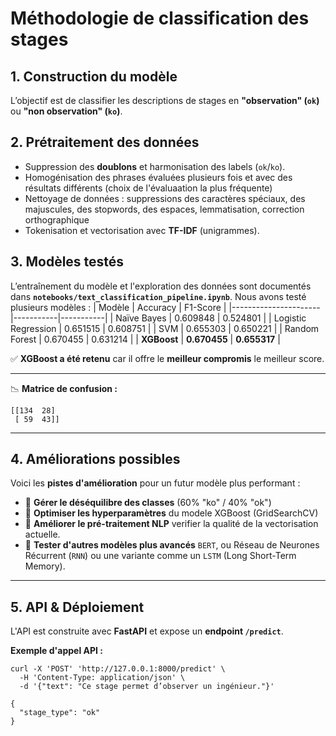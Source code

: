 # Méthodologie de classification des stages


## 1. Construction du modèle
L’objectif est de classifier les descriptions de stages en **"observation" (`ok`)** ou **"non observation" (`ko`)**.

## 2. Prétraitement des données
- Suppression des **doublons** et harmonisation des labels (`ok`/`ko`).
- Homogénisation des phrases évaluées plusieurs fois et avec des résultats différents (choix de l'évaluaation la plus fréquente)
- Nettoyage de données : suppressions des caractères spéciaux, des majuscules, des stopwords, des espaces, lemmatisation, correction orthographique
- Tokenisation et vectorisation avec **TF-IDF** (unigrammes).

## 3. Modèles testés
L’entraînement du modèle et l'exploration des données sont documentés dans **`notebooks/text_classification_pipeline.ipynb`**.
Nous avons testé plusieurs modèles :
| Modèle               | Accuracy  | F1-Score  |
|----------------------|-----------|-----------|
| Naïve Bayes         | 0.609848  | 0.524801  |
| Logistic Regression | 0.651515  | 0.608751  |
| SVM                 | 0.655303  | 0.650221  |
| Random Forest       | 0.670455  | 0.631214  |
| **XGBoost**            | **0.670455**  | **0.655317**  |

✅ **XGBoost a été retenu** car il offre le **meilleur compromis** le meilleur score.

---

📉 **Matrice de confusion :**

```
[[134  28]
 [ 59  43]]
```

---

## 4. Améliorations possibles
Voici les **pistes d'amélioration** pour un futur modèle plus performant :

- 📌 **Gérer le déséquilibre des classes** (60% "ko" / 40% "ok")
- 📌 **Optimiser les hyperparamètres** du modele XGBoost (GridSearchCV)
- 📌 **Améliorer le pré-traitement NLP** verifier la qualité de la vectorisation actuelle.
- 📌 **Tester d'autres modèles plus avancés**  `BERT`, ou Réseau de Neurones Récurrent (`RNN`) ou une variante comme un `LSTM` (Long Short-Term Memory).
---

## 5. API & Déploiement
L'API est construite avec **FastAPI** et expose un **endpoint `/predict`**.

**Exemple d'appel API :**
```
curl -X 'POST' 'http://127.0.0.1:8000/predict' \
  -H 'Content-Type: application/json' \
  -d '{"text": "Ce stage permet d’observer un ingénieur."}'

{
  "stage_type": "ok"
}

```
